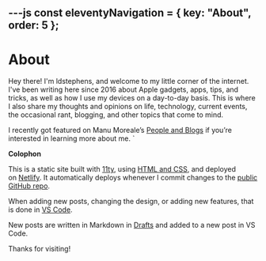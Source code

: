 ---js
const eleventyNavigation = {
	key: "About",
	order: 5
};
---

# About

Hey there! I'm ldstephens, and welcome to my little corner of the internet. I've been writing here since 2016 about Apple gadgets, apps, tips, and tricks, as well as how I use my devices on a day-to-day basis. This is where I also share my thoughts and opinions on life, technology, current events, the occasional rant, blogging, and other topics that come to mind.

I recently got featured on Manu Moreale’s [People and Blogs](https://manuelmoreale.com/pb-loren-stephens) if you’re interested in learning more about me. `

**Colophon**

This is a static site built with [11ty](https://www.11ty.dev/), using [HTML and CSS](https://htmlforpeople.com/), and deployed on [Netlify](https://www.netlify.com/). It automatically deploys whenever I commit changes to the [public GitHub repo](https://github.com/ldstep/ldstephensnet).

When adding new posts, changing the design, or adding new features, that is done in [VS Code](https://code.visualstudio.com/).

New posts are written in Markdown in [Drafts](https://getdrafts.com/) and added to a new post in VS Code.

Thanks for visiting!
